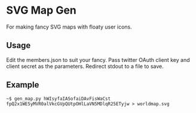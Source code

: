 # SVG Map Gen
For making fancy SVG maps with floaty user icons.

## Usage
Edit the members.json to suit your fancy.
Pass twitter OAuth client key and client secret as the parameters.
Redirect stdout to a file to save.

## Example
```
~$ gen_map.py hWIsyfaIASofaiDAvFisWaCst fpQ2x1WE5yMVR0alVkcGVpQUtpOHlLaVN5MDlqR25ETyjw > worldmap.svg
```
